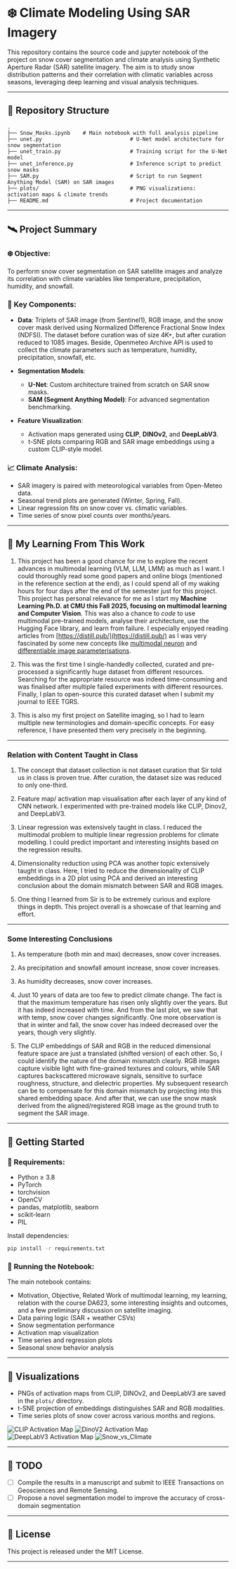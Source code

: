 # ❄️ Climate Modeling Using SAR Imagery

This repository contains the source code and jupyter notebook of the project on snow cover segmentation and climate analysis using Synthetic Aperture Radar (SAR) satellite imagery. The aim is to study snow distribution patterns and their correlation with climatic variables across seasons, leveraging deep learning and visual analysis techniques.

---

## 📂 Repository Structure

```
.
├── Snow_Masks.ipynb    # Main notebook with full analysis pipeline
├── unet.py                            # U-Net model architecture for snow segmentation
├── unet_train.py                      # Training script for the U-Net model
├── unet_inference.py                  # Inference script to predict snow masks
├── SAM.py                             # Script to run Segment Anything Model (SAM) on SAR images
├── plots/                             # PNG visualizations: activation maps & climate trends
├── README.md                          # Project documentation
```

---

## 🛰️ Project Summary

### ❄️ Objective:

To perform snow cover segmentation on SAR satellite images and analyze its correlation with climate variables like temperature, precipitation, humidity, and snowfall.

### 📌 Key Components:

* **Data**: Triplets of SAR image (from Sentinel1), RGB image, and the snow cover mask derived using Normalized Difference Fractional Snow Index (NDFSI). The dataset before curation was of size 4K+, but after curation reduced to 1085 images. Beside, Openmeteo Archive API is used to collect the climate parameters such as temperature, humidity, precipitation, snowfall, etc.
* **Segmentation Models**:

  * **U-Net**: Custom architecture trained from scratch on SAR snow masks.
  * **SAM (Segment Anything Model)**: For advanced segmentation benchmarking.
 
* **Feature Visualization**:

  * Activation maps generated using **CLIP**, **DINOv2**, and **DeepLabV3**.
  * t-SNE plots comparing RGB and SAR image embeddings using a custom CLIP-style model.

### 📈 Climate Analysis:

* SAR imagery is paired with meteorological variables from Open-Meteo data.
* Seasonal trend plots are generated (Winter, Spring, Fall).
* Linear regression fits on snow cover vs. climatic variables.
* Time series of snow pixel counts over months/years.

---


## 🧠 **My Learning From This Work**

1. This project has been a good chance for me to explore the recent advances in multimodal learning (VLM, LLM, LMM) as much as I want. I could thoroughly read some good papers and online blogs (mentioned in the reference section at the end), as I could spend all of my waking hours for four days after the end of the semester just for this project. This project has personal relevance for me as I start my **Machine Learning Ph.D. at CMU this Fall 2025, focusing on multimodal learning and Computer Vision**. This was also a chance to *code* to use multimodal pre-trained models, analyse their architecture, use the Hugging Face library, and learn from failure. I especially enjoyed reading articles from [https://distill.pub/](https://distill.pub/) as I was very fascinated by some new concepts like [multimodal neuron](https://distill.pub/2021/multimodal-neurons/) and [differentiable image parameterisations](https://distill.pub/2018/differentiable-parameterizations/).

2. This was the first time I single-handedly collected, curated and pre-processed a significantly huge dataset from different resources. Searching for the appropriate resource was indeed time-consuming and was finalised after multiple failed experiments with different resources. Finally, I plan to open-source this curated dataset when I submit my journal to IEEE TGRS.

3. This is also my first project on Satellite imaging, so I had to learn multiple new terminologies and domain-specific concepts. For easy reference, I have presented them very precisely in the beginning.

---

### **Relation with Content Taught in Class**

1. The concept that dataset collection is not dataset curation that Sir told us in class is proven true. After curation, the dataset size was reduced to only one-third.

2. Feature map/ activation map visualisation after each layer of any kind of CNN network. I experimented with pre-trained models like CLIP, Dinov2, and DeepLabV3.

3. Linear regression was extensively taught in class. I reduced the multimodal problem to multiple linear regression problems for climate modelling. I could predict important and interesting insights based on the regression results.

4. Dimensionality reduction using PCA was another topic extensively taught in class. Here, I tried to reduce the dimensionality of CLIP embeddings in a 2D plot using PCA and derived an interesting conclusion about the domain mismatch between SAR and RGB images.

5. One thing I learned from Sir is to be extremely curious and explore things in depth. This project overall is a showcase of that learning and effort.

----

### **Some Interesting Conclusions**

1. As temperature (both min and max) decreases, snow cover increases.
2. As precipitation and snowfall amount increase, snow cover increases.
3. As humidity decreases, snow cover increases.
4. Just 10 years of data are too few to predict climate change. The fact is that the maximum temperature has risen only slightly over the years. But it has indeed increased with time. And from the last plot, we saw that with temp, snow cover changes significantly. One more observation is that in winter and fall, the snow cover has indeed decreased over the years, though very slightly.


5. The CLIP embeddings of SAR and RGB in the reduced dimensional feature space are just a translated (shifted version) of each other. So, I could identify the nature of the domain mismatch clearly. RGB images capture visible light with fine-grained textures and colours, while SAR captures backscattered microwave signals, sensitive to surface roughness, structure, and dielectric properties. My subsequent research can be to compensate for this domain mismatch by projecting into this shared embedding space. And after that, we can use the snow mask derived from the aligned/registered RGB image as the ground truth to segment the SAR image. 

----

## 📓 Getting Started

### 🔧 Requirements:

* Python ≥ 3.8
* PyTorch
* torchvision
* OpenCV
* pandas, matplotlib, seaborn
* scikit-learn
* PIL

Install dependencies:

```bash
pip install -r requirements.txt
```

### 🚀 Running the Notebook:

The main notebook contains:

* Motivation, Objective, Related Work of multimodal learning, my learning, relation with the course DA623, some interesting insights and outcomes, and a few preliminary discussion on satellite imaging.
* Data pairing logic (SAR + weather CSVs)
* Snow segmentation performance
* Activation map visualization
* Time series and regression plots
* Seasonal snow behavior analysis

---

## 📸 Visualizations

* PNGs of activation maps from CLIP, DINOv2, and DeepLabV3 are saved in the `plots/` directory.
* t-SNE projection of embeddings distinguishes SAR and RGB modalities.
* Time series plots of snow cover across various months and regions.

![CLIP Activation Map](clip_activations_comparison-min.png)
![DinoV2 Activation Map](dinov2_activations_comparison.png)
![DeepLabV3 Activation Map](deeplabv3_activations_comparison-min.png)
![Snow_vs_Climate](snow_vs_climate_scatter_with_regression.png)


---


## 📌 TODO

* [ ] Compile the results in a manuscript and submit to IEEE Transactions on Geosciences and Remote Sensing.
* [ ] Propose a novel segmentation model to improve the accuracy of cross-domain segmentation

---

## 🧾 License

This project is released under the MIT License.

---

